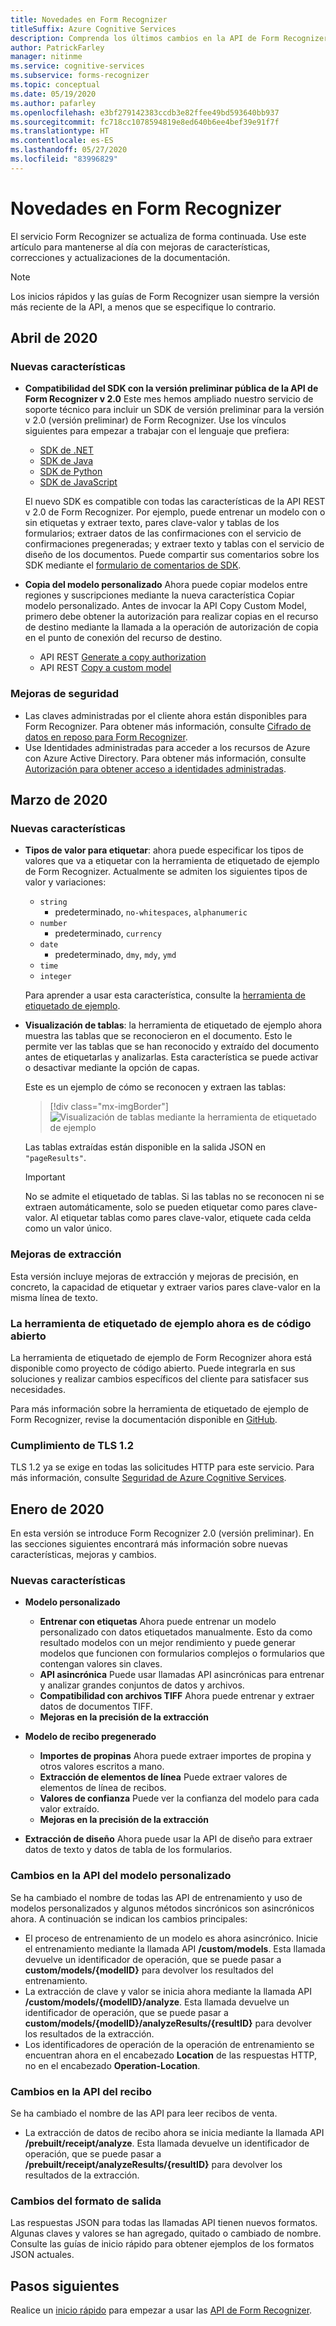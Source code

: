 ```yaml
---
title: Novedades en Form Recognizer
titleSuffix: Azure Cognitive Services
description: Comprenda los últimos cambios en la API de Form Recognizer.
author: PatrickFarley
manager: nitinme
ms.service: cognitive-services
ms.subservice: forms-recognizer
ms.topic: conceptual
ms.date: 05/19/2020
ms.author: pafarley
ms.openlocfilehash: e3bf279142383ccdb3e82ffee49bd593640bb937
ms.sourcegitcommit: fc718cc1078594819e8ed640b6ee4bef39e91f7f
ms.translationtype: HT
ms.contentlocale: es-ES
ms.lasthandoff: 05/27/2020
ms.locfileid: "83996829"
---
```

# <a name="whats-new-in-form-recognizer"></a>Novedades en Form Recognizer

El servicio Form Recognizer se actualiza de forma continuada. Use este artículo para mantenerse al día con mejoras de características, correcciones y actualizaciones de la documentación.

> [!NOTE]
> Los inicios rápidos y las guías de Form Recognizer usan siempre la versión más reciente de la API, a menos que se especifique lo contrario.

## <a name="april-2020"></a>Abril de 2020

### <a name="new-features"></a>Nuevas características
* **Compatibilidad del SDK con la versión preliminar pública de la API de Form Recognizer v 2.0** Este mes hemos ampliado nuestro servicio de soporte técnico para incluir un SDK de versión preliminar para la versión v 2.0 (versión preliminar) de Form Recognizer. Use los vínculos siguientes para empezar a trabajar con el lenguaje que prefiera: 
   * [SDK de .NET](https://docs.microsoft.com/dotnet/api/overview/azure/formrecognizer?view=azure-dotnet-preview)
   * [SDK de Java](https://docs.microsoft.com/java/api/overview/azure/formrecognizer?view=azure-java-preview)
   * [SDK de Python](https://docs.microsoft.com/python/api/overview/azure/formrecognizer?view=azure-python-previewr)
   * [SDK de JavaScript](https://docs.microsoft.com/javascript/api/overview/azure/formrecognizer?view=azure-node-preview)

  El nuevo SDK es compatible con todas las características de la API REST v 2.0 de Form Recognizer. Por ejemplo, puede entrenar un modelo con o sin etiquetas y extraer texto, pares clave-valor y tablas de los formularios; extraer datos de las confirmaciones con el servicio de confirmaciones pregeneradas; y extraer texto y tablas con el servicio de diseño de los documentos. Puede compartir sus comentarios sobre los SDK mediante el [formulario de comentarios de SDK](https://aka.ms/FR_SDK_v1_feedback).
 
* **Copia del modelo personalizado** Ahora puede copiar modelos entre regiones y suscripciones mediante la nueva característica Copiar modelo personalizado. Antes de invocar la API Copy Custom Model, primero debe obtener la autorización para realizar copias en el recurso de destino mediante la llamada a la operación de autorización de copia en el punto de conexión del recurso de destino.
   * API REST [Generate a copy authorization](https://westus2.dev.cognitive.microsoft.com/docs/services/form-recognizer-api-v2-preview/operations/CopyCustomFormModelAuthorization)
   * API REST [Copy a custom model](https://westus2.dev.cognitive.microsoft.com/docs/services/form-recognizer-api-v2-preview/operations/CopyCustomFormModel) 

### <a name="security-improvements"></a>Mejoras de seguridad

* Las claves administradas por el cliente ahora están disponibles para Form Recognizer. Para obtener más información, consulte [Cifrado de datos en reposo para Form Recognizer](https://docs.microsoft.com/azure/cognitive-services/form-recognizer/form-recognizer-encryption-of-data-at-rest).
* Use Identidades administradas para acceder a los recursos de Azure con Azure Active Directory. Para obtener más información, consulte [Autorización para obtener acceso a identidades administradas](https://docs.microsoft.com/azure/cognitive-services/authentication#authorize-access-to-managed-identities).

## <a name="march-2020"></a>Marzo de 2020 

### <a name="new-features"></a>Nuevas características

* **Tipos de valor para etiquetar**: ahora puede especificar los tipos de valores que va a etiquetar con la herramienta de etiquetado de ejemplo de Form Recognizer. Actualmente se admiten los siguientes tipos de valor y variaciones:
  * `string`
    * predeterminado, `no-whitespaces`, `alphanumeric`
  * `number`
    * predeterminado, `currency`
  * `date` 
    * predeterminado, `dmy`, `mdy`, `ymd`
  * `time`
  * `integer`

  Para aprender a usar esta característica, consulte la [herramienta de etiquetado de ejemplo](./quickstarts/label-tool.md#specify-tag-value-types).


* **Visualización de tablas**: la herramienta de etiquetado de ejemplo ahora muestra las tablas que se reconocieron en el documento. Esto le permite ver las tablas que se han reconocido y extraído del documento antes de etiquetarlas y analizarlas. Esta característica se puede activar o desactivar mediante la opción de capas.

  Este es un ejemplo de cómo se reconocen y extraen las tablas:

  > [!div class="mx-imgBorder"]
  > ![Visualización de tablas mediante la herramienta de etiquetado de ejemplo](./media/whats-new/formre-table-viz.png)

    Las tablas extraídas están disponible en la salida JSON en `"pageResults"`.

  > [!IMPORTANT]
  > No se admite el etiquetado de tablas. Si las tablas no se reconocen ni se extraen automáticamente, solo se pueden etiquetar como pares clave-valor. Al etiquetar tablas como pares clave-valor, etiquete cada celda como un valor único.

### <a name="extraction-enhancements"></a>Mejoras de extracción

Esta versión incluye mejoras de extracción y mejoras de precisión, en concreto, la capacidad de etiquetar y extraer varios pares clave-valor en la misma línea de texto. 
 
### <a name="sample-labeling-tool-is-now-open-source"></a>La herramienta de etiquetado de ejemplo ahora es de código abierto

La herramienta de etiquetado de ejemplo de Form Recognizer ahora está disponible como proyecto de código abierto. Puede integrarla en sus soluciones y realizar cambios específicos del cliente para satisfacer sus necesidades.

Para más información sobre la herramienta de etiquetado de ejemplo de Form Recognizer, revise la documentación disponible en [GitHub](https://github.com/microsoft/OCR-Form-Tools/blob/master/README.md).

### <a name="tls-12-enforcement"></a>Cumplimiento de TLS 1.2

TLS 1.2 ya se exige en todas las solicitudes HTTP para este servicio. Para más información, consulte [Seguridad de Azure Cognitive Services](../cognitive-services-security.md).

## <a name="january-2020"></a>Enero de 2020

En esta versión se introduce Form Recognizer 2.0 (versión preliminar). En las secciones siguientes encontrará más información sobre nuevas características, mejoras y cambios. 

### <a name="new-features"></a>Nuevas características

* **Modelo personalizado**
  * **Entrenar con etiquetas** Ahora puede entrenar un modelo personalizado con datos etiquetados manualmente. Esto da como resultado modelos con un mejor rendimiento y puede generar modelos que funcionen con formularios complejos o formularios que contengan valores sin claves.
  * **API asincrónica** Puede usar llamadas API asincrónicas para entrenar y analizar grandes conjuntos de datos y archivos.
  * **Compatibilidad con archivos TIFF** Ahora puede entrenar y extraer datos de documentos TIFF.
  * **Mejoras en la precisión de la extracción**

* **Modelo de recibo pregenerado**
  * **Importes de propinas** Ahora puede extraer importes de propina y otros valores escritos a mano.
  * **Extracción de elementos de línea** Puede extraer valores de elementos de línea de recibos.
  * **Valores de confianza** Puede ver la confianza del modelo para cada valor extraído.
  * **Mejoras en la precisión de la extracción**

* **Extracción de diseño** Ahora puede usar la API de diseño para extraer datos de texto y datos de tabla de los formularios.

### <a name="custom-model-api-changes"></a>Cambios en la API del modelo personalizado

Se ha cambiado el nombre de todas las API de entrenamiento y uso de modelos personalizados y algunos métodos sincrónicos son asincrónicos ahora. A continuación se indican los cambios principales:

* El proceso de entrenamiento de un modelo es ahora asincrónico. Inicie el entrenamiento mediante la llamada API **/custom/models**. Esta llamada devuelve un identificador de operación, que se puede pasar a **custom/models/{modelID}** para devolver los resultados del entrenamiento.
* La extracción de clave y valor se inicia ahora mediante la llamada API **/custom/models/{modelID}/analyze**. Esta llamada devuelve un identificador de operación, que se puede pasar a **custom/models/{modelID}/analyzeResults/{resultID}** para devolver los resultados de la extracción.
* Los identificadores de operación de la operación de entrenamiento se encuentran ahora en el encabezado **Location** de las respuestas HTTP, no en el encabezado **Operation-Location**.

### <a name="receipt-api-changes"></a>Cambios en la API del recibo

Se ha cambiado el nombre de las API para leer recibos de venta.

* La extracción de datos de recibo ahora se inicia mediante la llamada API **/prebuilt/receipt/analyze**. Esta llamada devuelve un identificador de operación, que se puede pasar a **/prebuilt/receipt/analyzeResults/{resultID}** para devolver los resultados de la extracción.

### <a name="output-format-changes"></a>Cambios del formato de salida

Las respuestas JSON para todas las llamadas API tienen nuevos formatos. Algunas claves y valores se han agregado, quitado o cambiado de nombre. Consulte las guías de inicio rápido para obtener ejemplos de los formatos JSON actuales.

## <a name="next-steps"></a>Pasos siguientes

Realice un [inicio rápido](quickstarts/curl-train-extract.md) para empezar a usar las [API de Form Recognizer](https://westus2.dev.cognitive.microsoft.com/docs/services/form-recognizer-api-v2-preview/operations/AnalyzeWithCustomForm).
